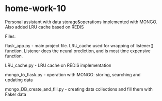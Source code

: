 # home-work-10

Personal assistant with  data storage&operations implemented with MONGO. Also added LRU cache based  on REDIS

Files:

flask_app.py - main project file. LRU_cache used for wrapping of listener() function. Listener does the neural prediction, and is most time expensive function.

LRU_cache.py - LRU cache on REDIS implementation 

mongo_to_flask.py - operation with MONGO: storing, searching and updating data

mongo_DB_create_and_fill.py - creating data collections and fill them with Faker data
